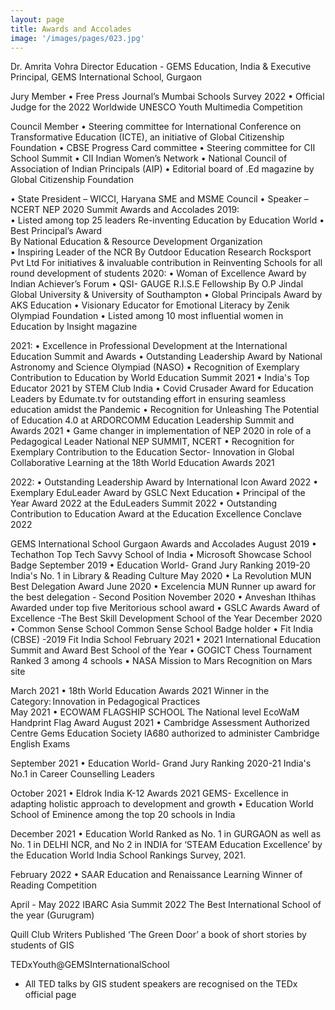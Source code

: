 ```yaml
---
layout: page
title: Awards and Accolades
image: '/images/pages/023.jpg'
---
```


Dr. Amrita Vohra 
Director Education - GEMS Education, India &
Executive Principal, GEMS International School, Gurgaon

Jury Member
•	Free Press Journal’s  Mumbai Schools Survey 2022
•	Official Judge for the 2022 Worldwide UNESCO
Youth Multimedia Competition

Council Member
•	Steering committee for International Conference on Transformative Education (ICTE), an initiative of Global Citizenship Foundation
•	CBSE Progress Card committee
•	Steering committee for CII School Summit 
•	CII Indian Women’s Network
•	National Council of Association of Indian Principals (AIP)
•	Editorial board of .Ed magazine by Global Citizenship Foundation 

•	State President – WICCI, Haryana SME and MSME Council 
•	Speaker  –  NCERT NEP 2020 Summit
Awards and Accolades 
2019:  
•	Listed among top 25 leaders Re-inventing Education by Education World
•	Best Principal’s Award  
By National Education & Resource Development Organization  
•	Inspiring Leader of the NCR
By Outdoor Education Research Rocksport Pvt Ltd 
For initiatives & invaluable contribution in Reinventing Schools for all round development of students
2020: 
•	Woman of Excellence Award by Indian Achiever’s Forum
•	QSI- GAUGE R.I.S.E Fellowship 
By O.P Jindal Global University & University of Southampton 
•	Global Principals Award by AKS Education
•	Visionary Educator for Emotional Literacy by Zenik Olympiad Foundation 
•	Listed among 10 most influential women in Education by Insight magazine

2021: 
•	Excellence in Professional Development at the International Education Summit and Awards 
•	Outstanding Leadership Award by National Astronomy and Science Olympiad (NASO)
•	Recognition of Exemplary Contribution to Education by World Education Summit 2021 
•	India's Top Educator 2021 by STEM Club India
•	Covid Crusader Award for Education Leaders by Edumate.tv 
for outstanding effort in ensuring seamless education amidst the Pandemic
•	Recognition for Unleashing The Potential of Education 4.0 
at ARDORCOMM Education Leadership Summit and Awards 2021
•	Game changer in implementation of NEP 2020 in role of a Pedagogical Leader 
National NEP SUMMIT, NCERT 
•	Recognition for Exemplary Contribution to the Education Sector- Innovation in Global Collaborative Learning at the 18th World Education Awards 2021
 
2022: 
•	Outstanding Leadership Award by International Icon Award 2022
•	Exemplary EduLeader Award by GSLC Next Education
•	Principal of the Year Award 2022 at the EduLeaders Summit 2022 
•	Outstanding Contribution to Education Award at the Education Excellence Conclave 2022


GEMS International School
Gurgaon Awards and Accolades 
August 2019
•	Techathon 
Top Tech Savvy School of India
•	Microsoft Showcase School Badge 
September 2019
•	Education World- Grand Jury Ranking 2019-20
India's No. 1 in Library & Reading Culture
May 2020
•	La Revolution MUN
Best Delegation Award
June 2020
•	Excelencia MUN 
Runner up award for the best delegation - Second Position 
November 2020
•	Anveshan Ithihas
Awarded under top five Meritorious school award 
•	GSLC Awards 
Award of Excellence -The Best Skill Development School of the Year
December 2020
•	Common Sense School 
Common Sense School Badge holder 
•	Fit India (CBSE) -2019 
Fit India School 
February 2021
•	2021 International Education Summit and Award 
Best School of the Year 
•	GOGICT Chess Tournament
Ranked 3 among 4 schools
•	NASA Mission to Mars 
Recognition on Mars site 

March 2021
•	18th World Education Awards 2021
Winner in the Category: Innovation in Pedagogical Practices  
May 2021
•	ECOWAM FLAGSHIP SCHOOL 
The National level EcoWaM Handprint Flag Award 
August 2021
•	Cambridge Assessment Authorized Centre
Gems Education Society IA680 authorized to administer Cambridge English Exams 

September 2021
•	Education World- Grand Jury Ranking 2020-21
India's No.1 in Career Counselling Leaders

October 2021
•	Eldrok India K-12 Awards 2021 
GEMS- Excellence in adapting holistic approach to development and growth 
•	Education World
School of Eminence among the top 20 schools in India 

December 2021
•	Education World
Ranked as No. 1 in GURGAON as well as No. 1 in DELHI NCR, and No 2 in INDIA for ‘STEAM Education Excellence’ by the Education World India School Rankings Survey, 2021.

February 2022
•	SAAR Education and Renaissance Learning
Winner of Reading Competition

April - May 2022
IBARC Asia Summit  2022
The Best International School of the year (Gurugram)

Quill Club Writers 
Published ‘The Green Door’ a book of short stories by students of GIS 

TEDxYouth@GEMSInternationalSchool
-	All TED talks by GIS student speakers are recognised on the TEDx official page  
